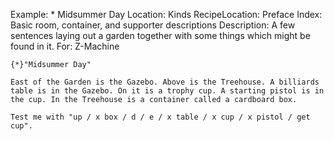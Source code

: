 Example: * Midsummer Day
Location: Kinds
RecipeLocation: Preface
Index: Basic room, container, and supporter descriptions
Description: A few sentences laying out a garden together with some things which might be found in it.
For: Z-Machine


``` inform7
{*}"Midsummer Day"

East of the Garden is the Gazebo. Above is the Treehouse. A billiards table is in the Gazebo. On it is a trophy cup. A starting pistol is in the cup. In the Treehouse is a container called a cardboard box.

Test me with "up / x box / d / e / x table / x cup / x pistol / get cup".
```

